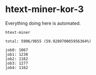 # htext-miner-kor-3

Everything doing here is automated.

```
htext-miner

total: 5906/9855 (59.928970065956364%)

job0: 1067
job1: 1238
job2: 1162
job3: 1277
job4: 1162
```